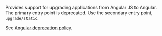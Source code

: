 Provides support for upgrading applications from Angular JS to Angular.
The primary entry point is deprecated. Use the secondary entry point,
 `upgrade/static`.

See [Angular deprecation policy](guide/deprecations).
